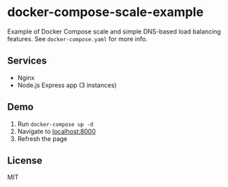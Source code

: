 # docker-compose-scale-example

Example of Docker Compose scale and simple DNS-based load balancing
features. See `docker-compose.yaml` for more info.

## Services
- Nginx
- Node.js Express app (3 instances)

## Demo
1. Run `docker-compose up -d`
2. Navigate to [localhost:8000](http://localhost:8000)
3. Refresh the page

## License
MIT
